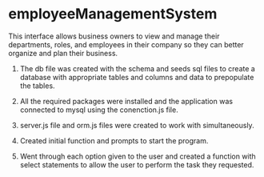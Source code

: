 # employeeManagementSystem

This interface allows business owners to view and manage their departments, roles, and employees in their company so they can better organize and plan their business.

1. The db file was created with the schema and seeds sql files to create a database with appropriate tables and columns and data to prepopulate the tables.

2. All the required packages were installed and the application was connected to mysql using the conenction.js file.

3. server.js file and orm.js files were created to work with simultaneously.

4. Created initial function and prompts to start the program.

5. Went through each option given to the user and created a function with select statements to allow the user to perform the task they requested. 

